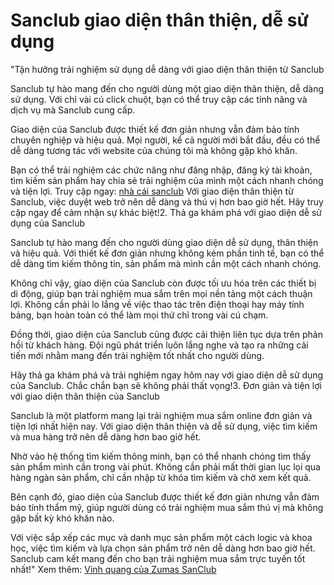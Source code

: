 # Sanclub giao diện thân thiện, dễ sử dụng
"Tận hưởng trải nghiệm sử dụng dễ dàng với giao diện thân thiện từ Sanclub

Sanclub tự hào mang đến cho người dùng một giao diện thân thiện, dễ dàng sử dụng. Với chỉ vài cú click chuột, bạn có thể truy cập các tính năng và dịch vụ mà Sanclub cung cấp.

Giao diện của Sanclub được thiết kế đơn giản nhưng vẫn đảm bảo tính chuyên nghiệp và hiệu quả. Mọi người, kể cả người mới bắt đầu, đều có thể dễ dàng tương tác với website của chúng tôi mà không gặp khó khăn.

Bạn có thể trải nghiệm các chức năng như đăng nhập, đăng ký tài khoản, tìm kiếm sản phẩm hay chia sẻ trải nghiệm của mình một cách nhanh chóng và tiện lợi.
Truy cập ngay: [nhà cái sanclub](https://sanclub.club/)
Với giao diện thân thiện từ Sanclub, việc duyệt web trở nên dễ dàng và thú vị hơn bao giờ hết. Hãy truy cập ngay để cảm nhận sự khác biệt!2. Thả ga khám phá với giao diện dễ sử dụng của Sanclub

Sanclub tự hào mang đến cho người dùng giao diện dễ sử dụng, thân thiện và hiệu quả. Với thiết kế đơn giản nhưng không kém phần tinh tế, bạn có thể dễ dàng tìm kiếm thông tin, sản phẩm mà mình cần một cách nhanh chóng.

Không chỉ vậy, giao diện của Sanclub còn được tối ưu hóa trên các thiết bị di động, giúp bạn trải nghiệm mua sắm trên mọi nền tảng một cách thuận lợi. Không cần phải lo lắng về việc thao tác trên điện thoại hay máy tính bảng, bạn hoàn toàn có thể làm mọi thứ chỉ trong vài cú chạm.

Đồng thời, giao diện của Sanclub cũng được cải thiện liên tục dựa trên phản hồi từ khách hàng. Đội ngũ phát triển luôn lắng nghe và tạo ra những cải tiến mới nhằm mang đến trải nghiệm tốt nhất cho người dùng.

Hãy thả ga khám phá và trải nghiệm ngay hôm nay với giao diện dễ sử dụng của Sanclub. Chắc chắn bạn sẽ không phải thất vọng!3. Đơn giản và tiện lợi với giao diện thân thiện của Sanclub

Sanclub là một platform mang lại trải nghiệm mua sắm online đơn giản và tiện lợi nhất hiện nay. Với giao diện thân thiện và dễ sử dụng, việc tìm kiếm và mua hàng trở nên dễ dàng hơn bao giờ hết.

Nhờ vào hệ thống tìm kiếm thông minh, bạn có thể nhanh chóng tìm thấy sản phẩm mình cần trong vài phút. Không cần phải mất thời gian lục lọi qua hàng ngàn sản phẩm, chỉ cần nhập từ khóa tìm kiếm và chờ xem kết quả.

Bên cạnh đó, giao diện của Sanclub được thiết kế đơn giản nhưng vẫn đảm bảo tính thẩm mỹ, giúp người dùng có trải nghiệm mua sắm thú vị mà không gặp bất kỳ khó khăn nào.

Với việc sắp xếp các mục và danh mục sản phẩm một cách logic và khoa học, việc tìm kiếm và lựa chọn sản phẩm trở nên dễ dàng hơn bao giờ hết. Sanclub cam kết mang đến cho bạn trải nghiệm mua sắm trực tuyến tốt nhất!"
Xem thêm: [Vinh quang của Zumas SanClub](https://sanclub.club/vinh-quang-cua-zumas-sanclub/)